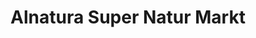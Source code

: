 ---
title: "Alnatura Super Natur Markt"
url: /muenchen/alnatura-super-natur-markt-friedenheimer-bruecke/
shop: Supermarkt
---